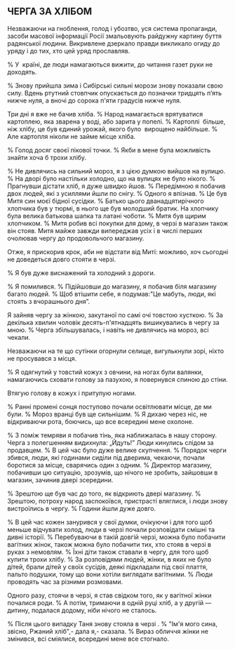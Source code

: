 ## ЧЕРГА ЗА ХЛІБОМ

Незважаючи на гноблення, голод і убозтво, уся система пропаганди, засоби масової інформації Росії змальовують райдужну картину буття радянської людини.
Викривлене дзеркало правди викликало огиду до уряду і до тих, хто цей уряд прославляв.

% У  країні, де люди намагаються вижити, до читання газет руки не доходять.

% Знову прийшла зима і Сибірські сильні морози знову показали свою силу.
Вдень ртутний стовпчик опускається до позначки тридцять п’ять нижче нуля, а вночі до сорока п'яти градусів нижче нуля.

Три дні я вже не бачив хліба.
% Народ намагається врятуватися картоплею, яка зварена у воді, або зарита у попелі.
% Картоплі  більше, ніж хлібу, це був єдиний урожай, якого було  вирощено найбільше.
% Але картопля ніколи не займе місце хліба.

% Голод досяг своєї пікової точки.
% Якби в мене була можливість знайти хоча б трохи хлібу.

% Не дивлячись на сильний мороз, я з цією думкою вийшов на вулицю.
% На дворі було настільки холодно, що на вулицях не було нікого.
% Прагнувши дістати хліб, я дуже швидко йшов.
% Передімною я побачив двох людей, які з усиллями йшли по снігу.
% Одного я впізнав.
% Це був Митя син моєї бідної сусідки.
% Батько цього дванадцятирічного  хлопчика був у тюрмі, в нього ще був молодший братик.
На хлопчику була велика батькова шапка та латані чоботи.
% Митя був щирим хлопчиком.
% Митя робив всі покупки для дому, в черзі в магазин також він стояв.
Митя майже завжди випереджав усіх і в числі перших очолював чергу до продовольчого магазину.

Отже, я прискорив крок, аби не відстати від Миті: можливо, хоч сьогодні не доведеться довго стояти в черзі.

% Я був дуже виснажений та холодний з дороги.

% Я помилився.
% Підійшовши до магазину, я побачив біля магазину багато людей.
% Щоб втішити себе, я подумав:"Це мабуть, люди, які стоять з вчорашнього дня”.

Я зайняв чергу за жінкою, закутаної по самі очі товстою хусткою.
% За декілька хвилин чоловік десять-п'ятнадцять вишикувались в чергу за мною.
% Черга збільшувалась, і навіть не дивлячись на мороз, всі чекали.

Незважаючи на те що сутінки огорнули селище, вигулькнули зорі, ніхто не просувався з місця.

% Я одягнутий у товстий кожух з овчини, на ногах були валянки, намагаючись сховати голову за пазухою, я повернувся спиною до стіни.

Втягую голову в кожух і притупую ногами.

% Ранні промені сонця поступово почали освітлювати місце, де ми були.
% Мороз вранці був ще сильнішим.
% Я дихаю через ніс, не відкриваючи рота, боючись, що все всередині мене охолоне.

% З поміж темряви я побачив тінь, яка наближалась в нашу сторону.
Черга з полегшенням видихнула: „Йдуть!” Люди кинулись слідом за продавцем.
% В цей час було дуже велике скупчення.
% Порядок черги збився, люди, які годинами сиділи під дверима, чекаючи, почали боротися за місце, сварячись один з одним.
% Директор магазину, побачивши цю ситуацію, зрозумів, що нічого не зробить, зайшовши в магазин, зачинив двері зсередини.

% Зрештою ще був час до того, як відкриють двері магазину.
% Зрештою, потроху народ заспокоївся, пристрасті вляглися, і люди знову вистроїлись в чергу.
% Години йшли дуже довго.

% В цей час кожен занурився у свої думки, очікуючи і для того щоб меньше відчувати холод, люди в черзі почали розповідати смішні та дивні історії.
% Перебуваючи в такій довгій черзі, можна було побачити вагітних жінок, також можна було побачити тих, хто стояв в черзі в руках з немовлям.
% Їхні діти також ставали в чергу, для того щоб купити трохи хлібу.
% За розповідями людей, жінки, в яких не було дітей, брали дітей у своїх сусідів, деякі підкладали під свої плаття, пальто подушки, тому що вони хотіли виглядати вагітними.
% Люди проводять час за різними розмовами.

Одного разу, стоячи в черзі, я став свідком того, як у вагітної жінки  почалися роди.
% А потім, тримаючи в одній руці хліб, а у другій — дитину, подалася додому, ніби нічого не сталось.


% Після цього випадку Таня знову стояла в черзі .
% "Ім'я мого сина, звісно, Ржаний хліб",- дала я,- сказала.
% Вираз обличчя жінки не змінився, всі сміялися, всередині мене все стогнало.